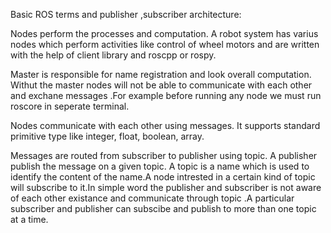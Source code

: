 Basic ROS terms and publisher ,subscriber architecture:

Nodes perform the processes and computation. A robot system has varius nodes which perform activities like control of wheel motors and are written with the help of client library and roscpp or rospy.

Master is responsible for name registration and look overall computation. Withut the master nodes will not be able to communicate with each other and exchane messages .For example before running any node we must run roscore in seperate terminal.

Nodes communicate with each other using messages. It supports standard primitive type like integer, float, boolean, array.

Messages are routed from subscriber to publisher using topic. A publisher publish the message on a given topic. A topic is a name which is used to identify the content of the name.A node intrested in a certain kind of topic will subscribe to it.In simple word the publisher and subscriber is not aware of each other existance and communicate through topic .A particular subscriber and publisher can subscibe and publish to more than one topic at a time.


